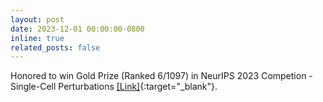 ```yaml
---
layout: post
date: 2023-12-01 00:00:00-0800
inline: true
related_posts: false
---
```


Honored to win Gold Prize (Ranked 6/1097) in NeurIPS 2023 Competion - Single-Cell Perturbations [[Link]](https://www.kaggle.com/competitions/open-problems-single-cell-perturbations/overview){:target="\_blank"}.
